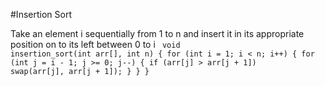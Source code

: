 #Insertion Sort

Take an element i sequentially from 1 to n and insert it in its appropriate position on to its left between 0 to i
<code>
void insertion_sort(int arr[], int n) {
	for (int i = 1; i < n; i++) {
		for (int j = i - 1; j >= 0; j--) {
			if (arr[j] > arr[j + 1])
				swap(arr[j], arr[j + 1]);
		}
	}
}
</code>